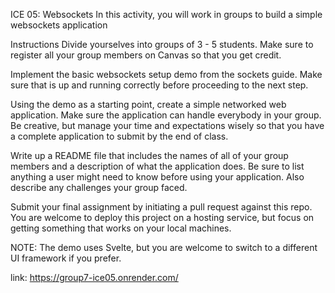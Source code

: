 ICE 05: Websockets
In this activity, you will work in groups to build a simple websockets application

Instructions
Divide yourselves into groups of 3 - 5 students. Make sure to register all your group members on Canvas so that you get credit.

Implement the basic websockets setup demo from the sockets guide. Make sure that is up and running correctly before proceeding to the next step.

Using the demo as a starting point, create a simple networked web application. Make sure the application can handle everybody in your group. Be creative, but manage your time and expectations wisely so that you have a complete application to submit by the end of class.

Write up a README file that includes the names of all of your group members and a description of what the application does. Be sure to list anything a user might need to know before using your application. Also describe any challenges your group faced.

Submit your final assignment by initiating a pull request against this repo. You are welcome to deploy this project on a hosting service, but focus on getting something that works on your local machines.

NOTE: The demo uses Svelte, but you are welcome to switch to a different UI framework if you prefer.

link: https://group7-ice05.onrender.com/

